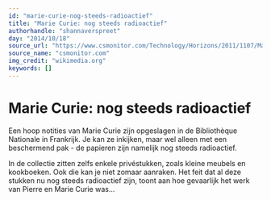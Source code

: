 ```yaml
---
id: "marie-curie-nog-steeds-radioactief"
title: "Marie Curie: nog steeds radioactief"
authorhandle: "shannaverspreet"
day: "2014/10/18"
source_url: "https://www.csmonitor.com/Technology/Horizons/2011/1107/Marie-Curie-Why-her-papers-are-still-radioactive"
source_name: "csmonitor.com"
img_credit: "wikimedia.org"
keywords: []
---
```

# Marie Curie: nog steeds radioactief
Een hoop notities van Marie Curie zijn opgeslagen in de Bibliothèque Nationale in Frankrijk. Je kan ze inkijken, maar wel alleen met een beschermend pak - de papieren zijn namelijk nog steeds radioactief.

In de collectie zitten zelfs enkele privéstukken, zoals kleine meubels en kookboeken. Ook die kan je niet zomaar aanraken. Het feit dat al deze stukken nu nog steeds radioactief zijn, toont aan hoe gevaarlijk het werk van Pierre en Marie Curie was...